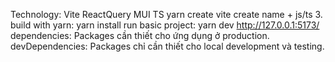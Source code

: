 Technology: Vite ReactQuery MUI TS
yarn create vite
create name + js/ts 3. build with yarn: yarn install
run basic project: yarn dev
http://127.0.0.1:5173/
dependencies: Packages cần thiết cho ứng dụng ở production.
devDependencies: Packages chỉ cần thiết cho local development và testing.

